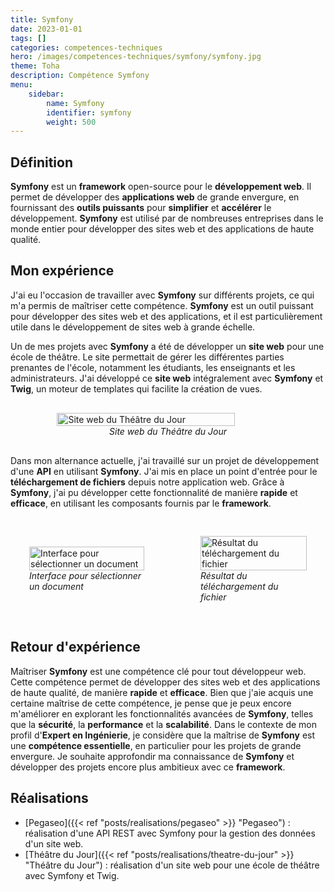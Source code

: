 ```yaml
---
title: Symfony
date: 2023-01-01
tags: []
categories: competences-techniques
hero: /images/competences-techniques/symfony/symfony.jpg
theme: Toha
description: Compétence Symfony
menu:
    sidebar:
        name: Symfony
        identifier: symfony
        weight: 500
---
```


## Définition

**Symfony** est un **framework** open-source pour le **développement web**. Il permet de développer des **applications web** de grande envergure, en fournissant des **outils puissants** pour **simplifier** et **accélérer** le développement. **Symfony** est utilisé par de nombreuses entreprises dans le monde entier pour développer des sites web et des applications de haute qualité.

## Mon expérience

J'ai eu l'occasion de travailler avec **Symfony** sur différents projets, ce qui m'a permis de maîtriser cette compétence. **Symfony** est un outil puissant pour développer des sites web et des applications, et il est particulièrement utile dans le développement de sites web à grande échelle.

Un de mes projets avec **Symfony** a été de développer un **site web** pour une école de théâtre. Le site permettait de gérer les différentes parties prenantes de l'école, notamment les étudiants, les enseignants et les administrateurs. J'ai développé ce **site web** intégralement avec **Symfony** et **Twig**, un moteur de templates qui facilite la création de vues.

<div style="display: flex; flex-direction: column; align-items: center; justify-content: center; margin: 30px;">
  <img onclick="window.open('/images/competences-techniques/symfony/tea.png')" src="/images/competences-techniques/symfony/tea.png" width="80%" style="align-self: center; cursor: pointer;" alt="Site web du Théâtre du Jour" title="Site web du Théâtre du Jour" />
  <i>Site web du Théâtre du Jour</i>
</div>

Dans mon alternance actuelle, j'ai travaillé sur un projet de développement d'une **API** en utilisant **Symfony**. J'ai mis en place un point d'entrée pour le **téléchargement de fichiers** depuis notre application web. Grâce à **Symfony**, j'ai pu développer cette fonctionnalité de manière **rapide** et **efficace**, en utilisant les composants fournis par le **framework**.

<div style="display: flex; flex-direction: row; align-items: center; justify-content: center; gap: 30px;">
  <div style="display: flex; flex-direction: column; align-items: center; justify-content: center; margin: 30px;">
    <img onclick="window.open('/images/competences-techniques/symfony/pegaseo-front.png')" src="/images/competences-techniques/symfony/pegaseo-front.png" width="100%" style="align-self: center; cursor: pointer;" alt="Interface pour sélectionner un document" title="Interface pour sélectionner un document" />
    <i>Interface pour sélectionner un document</i>
  </div>
  <div style="display: flex; flex-direction: column; align-items: center; justify-content: center; margin: 30px;">
    <img onclick="window.open('/images/competences-techniques/symfony/pegaseo-back.png')" src="/images/competences-techniques/symfony/pegaseo-back.png" height="100%" style="align-self: center; cursor: pointer;" alt="Résultat du téléchargement du fichier" title="Résultat du téléchargement du fichier" />
    <i>Résultat du téléchargement du fichier</i>
  </div>
</div>

## Retour d'expérience

Maîtriser **Symfony** est une compétence clé pour tout développeur web. Cette compétence permet de développer des sites web et des applications de haute qualité, de manière **rapide** et **efficace**. Bien que j'aie acquis une certaine maîtrise de cette compétence, je pense que je peux encore m'améliorer en explorant les fonctionnalités avancées de **Symfony**, telles que la **sécurité**, la **performance** et la **scalabilité**.
Dans le contexte de mon profil d'**Expert en Ingénierie**, je considère que la maîtrise de **Symfony** est une **compétence essentielle**, en particulier pour les projets de grande envergure. Je souhaite approfondir ma connaissance de **Symfony** et développer des projets encore plus ambitieux avec ce **framework**.

## Réalisations

-   [Pegaseo]({{< ref "posts/realisations/pegaseo" >}} "Pegaseo") : réalisation d'une API REST avec Symfony pour la gestion des données d'un site web.
-   [Théâtre du Jour]({{< ref "posts/realisations/theatre-du-jour" >}} "Théâtre du Jour") : réalisation d'un site web pour une école de théâtre avec Symfony et Twig.
